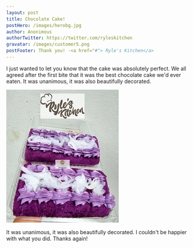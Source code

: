 ```yaml
---
layout: post
title: Chocolate Cake!
postHero: /images/herobg.jpg
author: Anonimous
authorTwitter: https://twitter.com/ryleskitchen
gravatar: /images/customer5.png
postFooter: Thank you! -<a href="#"> Ryle's Kitchen</a>
---
```



I just wanted to let you know that the cake was absolutely perfect. We all agreed after the first bite that it was the best chocolate cake we'd ever eaten. It was unanimous, it was
also beautifully decorated.

<img class="pull-left" src="/images/073022-1.png" alt="ube macapuno rolls image">

It was unanimous, it was also beautifully decorated.
I couldn't be happier with what you did. Thanks again!
